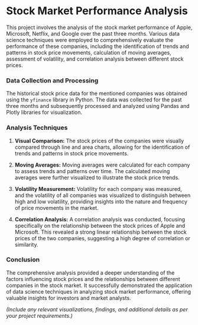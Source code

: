  # Stock Market Performance Analysis

This project involves the analysis of the stock market performance of Apple, Microsoft, Netflix, and Google over the past three months. Various data science techniques were employed to comprehensively evaluate the performance of these companies, including the identification of trends and patterns in stock price movements, calculation of moving averages, assessment of volatility, and correlation analysis between different stock prices.

### Data Collection and Processing

The historical stock price data for the mentioned companies was obtained using the `yfinance` library in Python. The data was collected for the past three months and subsequently processed and analyzed using Pandas and Plotly libraries for visualization.

### Analysis Techniques

1. **Visual Comparison:** The stock prices of the companies were visually compared through line and area charts, allowing for the identification of trends and patterns in stock price movements.

2. **Moving Averages:** Moving averages were calculated for each company to assess trends and patterns over time. The calculated moving averages were further visualized to illustrate the stock price trends.

3. **Volatility Measurement:** Volatility for each company was measured, and the volatility of all companies was visualized to distinguish between high and low volatility, providing insights into the nature and frequency of price movements in the market.

4. **Correlation Analysis:** A correlation analysis was conducted, focusing specifically on the relationship between the stock prices of Apple and Microsoft. This revealed a strong linear relationship between the stock prices of the two companies, suggesting a high degree of correlation or similarity.

### Conclusion

The comprehensive analysis provided a deeper understanding of the factors influencing stock prices and the relationships between different companies in the stock market. It successfully demonstrated the application of data science techniques in analyzing stock market performance, offering valuable insights for investors and market analysts.

*(Include any relevant visualizations, findings, and additional details as per your project requirements.)*  
